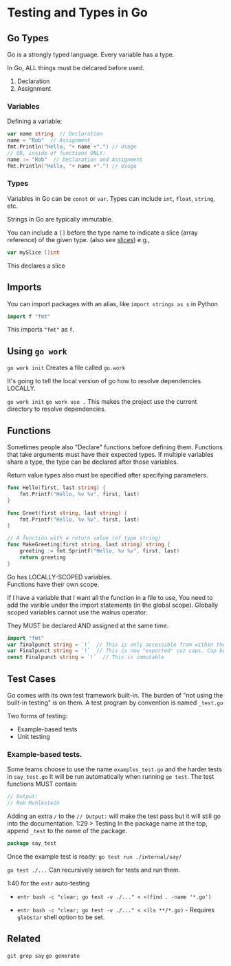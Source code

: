 # Testing and Types in Go

## Go Types
Go is a strongly typed language.
Every variable has a type.

In Go, ALL things must be delcared before used.

1. Declaration
2. Assignment

### Variables

Defining a variable:
```go
var name string  // Declaration
name = "Rob"  // Assignment
fmt.Println("Hello, "+ name +".") // Usage
// OR, inside of functions ONLY:
name := "Rob"  // Declaration and Assignment
fmt.Println("Hello, "+ name +".") // Usage
```

### Types
Variables in Go can be `const` or `var`.
Types can include `int`, `float`, `string`, etc.  

Strings in Go are typically immutable.

You can include a `[]` before the type name to indicate a slice (array reference) of
the given type. (also see [slices](./slices.md))
e.g.,
```go
var mySlice []int
```
This declares a slice


## Imports
You can import packages with an alias, like `import strings as s` in Python
```go
import f "fmt"
```
This imports `"fmt"` as `f`.


## Using `go work`
`go work init`
Creates a file called `go.work`

It's going to tell the local version of go how to resolve dependencies LOCALLY.

`go work init`
`go work use .`
This makes the project use the current directory to resolve dependencies.



## Functions
Sometimes people also "Declare" functions before defining them.
Functions that take arguments must have their expected types.
If multiple variables share a type, the type can be declared after those variables.

Return value types also must be specified after specifying parameters.  
```go
func Hello(first, last string) {
    fmt.Printf("Hello, %v %v", first, last)
}

func Greet(first string, last string) {
    fmt.Printf("Hello, %v %v", first, last)
}

// A function with a return value (of type string)
func MakeGreeting(first string, last string) string {
	greeting := fmt.Sprintf("Hello, %v %v", first, last)
	return greeting
}
```
Go has LOCALLY-SCOPED variables.  
Functions have their own scope.  

If I have a variable that I want all the function in a file to use, 
You need to add the varible under the import statements (in the global scope).
Globally scoped variables cannot use the walrus operator.  

They MUST be declared AND assigned at the same time.
```go
import "fmt"
var finalpunct string = `!`  // This is only accessible from within the file
var Finalpunct string = `!`  // This is now "exported" cuz caps. Cap be used from any file.
const Finalpunct string = `!`  // This is immutable
```


## Test Cases
Go comes with its own test framework built-in.
The burden of "not using the built-in testing" is on them.
A test program by convention is named `_test.go`

Two forms of testing: 
* Example-based tests
* Unit testing

### Example-based tests.
Some teams choose to use the name `examples_test.go` and the harder tests in `say_test.go`
It will be run automatically when running `go test`.
The test functions MUST contain:
```go
// Output:
// Rob Muhlestein
```
Adding an extra `/` to the `// Output:` will make the test pass but it will still go into the
documentation.
1:29 > Testing 
In the package name at the top, append `_test` to the name of the package.
```go
package say_test
```
Once the example test is ready:
`go test run ./internal/say/`

`go test ./...` Can recursively search for tests and run them.

1:40 for the `entr` auto-testing
* `entr bash -c "clear; go test -v ./..." < <(find . -name '*.go')`

* `entr bash -c "clear; go test -v ./..." < <(ls **/*.go)` - Requires `globstar` shell option to be set. 



## Related
`git grep say` 
`go generate`

